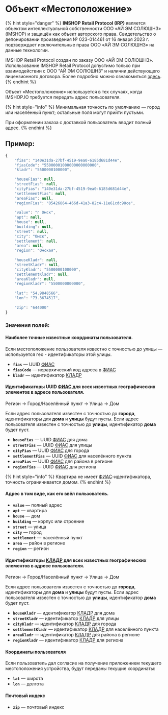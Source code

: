# Объект «Местоположение»

{% hint style="danger" %}
**IMSHOP Retail Protocol (IRP)** является объектом интеллектуальной собственности ООО «АЙ ЭМ СОЛЮШНЗ» (IMSHOP) и защищён как объект авторского права. Свидетельство о депонировании произведения № 023-014461 от 16 января 2023 г. подтверждает исключительные права ООО «АЙ ЭМ СОЛЮШНЗ» на данные технологии.

IMSHOP Retail Protocol создан по заказу ООО «АЙ ЭМ СОЛЮШНЗ». Использование IMSHOP Retail Protocol допустимо только при взаимодействии с ООО "АЙ ЭМ СОЛЮШНЗ" и наличии действующего лицензионного договора. Более подробно можно ознакомиться [здесь](api-license.md).
{% endhint %}

Объект «Местоположение» используется в тех случаях, когда IMSHOP.IO требуется передать адрес пользователя.

{% hint style="info" %}
Минимальная точность по умолчанию — город или населённый пункт; остальные поля могут прийти пустыми.&#x20;

При оформлении заказа с доставкой пользователь вводит полный адрес.
{% endhint %}

## Пример:

```javascript
{
    "fias": "140e31da-27bf-4519-9ea0-6185d681d44e",
    "fiasCode": "55000001000000000000000",
    "kladr": "5500000100000",
    
    "houseFias": null,
    "streetFias": null,
    "cityFias": "140e31da-27bf-4519-9ea0-6185d681d44e",
    "settlementFias": null,
    "areaFias": null,
    "regionFias": "05426864-466d-41a3-82c4-11e61cdc98ce",
    
    "value": "г Омск",
    "apt": null,
    "house": null,
    "building": null,
    "street": null,
    "city": "Омск",
    "settlement": null,
    "area": null,
    "region": "Омская",    
    
    "houseKladr": null,
    "streetKladr": null,
    "cityKladr": "5500000100000",
    "settlementKladr": null,
    "areaKladr": null,
    "regionKladr": "5500000000000",
    
    "lat": "54.9848566",
    "lon": "73.3674517",
    
    "zip": "644000"
}
```

### Значения полей:

#### Наиболее точные известные координаты пользователя.&#x20;

Если местоположение пользователя известно с точностью до улицы — используется гео - идентификаторы этой улицы.

* **`fias`** — UUID [ФИАС](https://fias.nalog.ru)
* **`fiasCode`** — иерархический код адреса в [ФИАС](https://fias.nalog.ru)
* **`kladr`** — идентификатор [КЛАДР](https://kladr-rf.ru)

#### Идентификаторы UUID [ФИАС](https://fias.nalog.ru) для всех известных географических элементов в адресе пользователя.

Регион → Город/Населённый пункт → Улица → Дом

Если адрес пользователя известен с точностью до **города**, идентификаторы для **дома** и **улицы** будут пусты. Если адрес пользователя известен с точностью до **улицы**, идентификатор **дома** будет пуст.

* **`houseFias`** — UUID [ФИАС](https://fias.nalog.ru) для дома&#x20;
* **`streetFias`** — UUID [ФИАС](https://fias.nalog.ru) для улицы
* **`cityFias`** — UUID [ФИАС](https://fias.nalog.ru) для города
* **`settlementFias`** — UUID [ФИАС](https://fias.nalog.ru) для населённого пункта
* **`areaFias`** — UUID [ФИАС](https://fias.nalog.ru) для района в регионе
* **`regionFias`** — UUID [ФИАС](https://fias.nalog.ru) для региона

{% hint style="info" %}
Квартира не имеет [ФИАС](https://fias.nalog.ru)-идентификатора, точность ограничивается домом.
{% endhint %}

#### Адрес в том виде, как его ввёл пользователь.

* **`value`** — полный адрес
* **`apt`** — квартира
* **`house`** — дом
* **`building`** — корпус или строение
* **`street`** — улица
* **`city`** — город
* **`settlement`** — населённый пункт
* **`area`** — район в регионе
* **`region`** — регион

#### Идентификаторы [КЛАДР](https://kladr-rf.ru) для всех известных географических элементов в адресе пользователя.

Регион → Город/Населённый пункт → Улица → Дом

Если адрес пользователя известен с точностью до **города**, идентификаторы для **дома** и **улицы** будут пусты. Если адрес пользователя известен с точностью до **улицы**, идентификатор **дома** будет пуст.

* **`houseKladr`** — идентификатор [КЛАДР](https://kladr-rf.ru) для дома&#x20;
* **`streetKladr`** — идентификатор [КЛАДР](https://kladr-rf.ru) для улицы
* **`cityKladr`** — идентификатор [КЛАДР](https://kladr-rf.ru) для города
* **`settlementKladr`** — идентификатор [КЛАДР](https://kladr-rf.ru) для населённого пункта
* **`areaKladr`** — идентификатор [КЛАДР](https://kladr-rf.ru) для района в регионе
* **`regionKladr`** — идентификатор [КЛАДР](https://kladr-rf.ru) для региона

#### Координаты пользователя

Если пользователь дал согласие на получение приложением текущего местоположения устройства, будут переданы текущие координаты:

* **`lat`** — широта
* **`lon`** — долгота

#### Почтовый индекс

* **`zip`** — почтовый индекс
